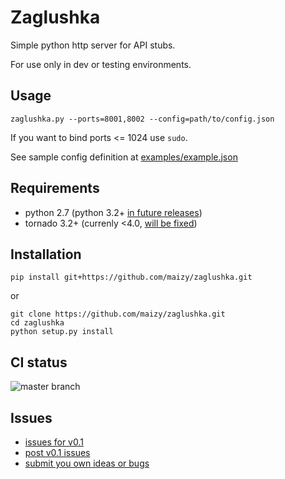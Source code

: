 # Zaglushka

Simple python http server for API stubs.

For use only in dev or testing environments.

## Usage

`zaglushka.py --ports=8001,8002 --config=path/to/config.json`

If you want to bind ports <= 1024 use `sudo`.

See sample config definition at [examples/example.json](examples/example.json)

## Requirements

* python 2.7 (python 3.2+ [in future releases](https://github.com/maizy/zaglushka/issues/17))
* tornado 3.2+ (currenly <4.0, [will be fixed](https://github.com/maizy/zaglushka/issues/16))

## Installation

`pip install git+https://github.com/maizy/zaglushka.git`

or

```
git clone https://github.com/maizy/zaglushka.git
cd zaglushka
python setup.py install
```

## CI status

![master branch](https://travis-ci.org/maizy/zaglushka.svg?branch=master)


## Issues

* [issues for v0.1](https://github.com/maizy/zaglushka/issues?q=is%3Aopen+is%3Aissue+milestone%3A0.1)
* [post v0.1 issues](https://github.com/maizy/zaglushka/issues?q=is%3Aopen+is%3Aissue+no%3Amilestone)
* [submit you own ideas or bugs](https://github.com/maizy/zaglushka/issues/new)
